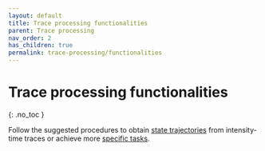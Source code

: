 ```yaml
---
layout: default
title: Trace processing functionalities
parent: Trace processing
nav_order: 2
has_children: true
permalink: trace-processing/functionalities
---
```


# Trace processing functionalities
{: .no_toc }

Follow the suggested procedures to obtain <u>state trajectories</u> from intensity-time traces or achieve more <u>specific tasks</u>.